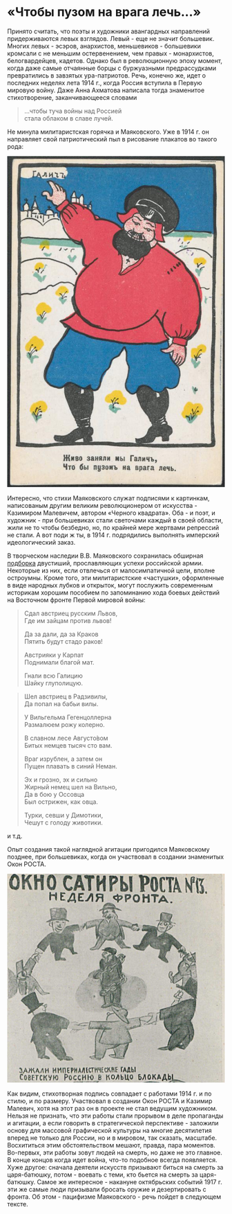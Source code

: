 # «Чтобы пузом на врага лечь...»

Принято считать, что поэты и художники авангардных направлений придерживаются левых взглядов. Левый - еще не значит большевик. Многих левых - эсэров, анархистов, меньшевиков - большевики кромсали с не меньшим остервенением, чем правых - монархистов, белогвардейцев, кадетов. Однако был в революционную эпоху момент, когда даже самые отчаянные борцы с буржуазными предрассудками превратились в завзятых ура-патриотов. Речь, конечно же, идет о последних неделях лета 1914 г., когда Россия вступила в Первую мировую войну. Даже Анна Ахматова написала тогда знаменитое стихотворение, заканчивающееся словами

> ...чтобы туча войны над Россией<br>
> стала облаком в славе лучей.

Не минула милитаристская горячка и Маяковского. Уже в 1914 г. он направляет свой патриотический пыл в рисование плакатов во такого рода:

![Плакат Каземира Малевича со стихами Владимира Маяковского](img/npvv-puzo.jpg)

Интересно, что стихи Маяковского служат подписями к картинкам, написованым другим великим революционером от искусства - Казимиром Малевичем, автором «Черного квадрата». Оба - и поэт, и художник - при большевиках стали светочами каждый в своей области, жили не то чтобы безбедно, но, по крайней мере жертвами репрессий не стали. А вот поди ж ты, в 1914 г. подрядились выполнять имперский идеологический заказ.

В творческом наследии В.В. Маяковского сохранилась обширная [подборка](http://feb-web.ru/feb/mayakovsky/texts/ms0/ms1/ms1-355-.htm?cmd=p) двустиший, прославляющих успехи российской армии. Некоторые из них, если отвлечься от малосимпатичной цели, вполне остроумны. Кроме того, эти милитаристские «частушки», оформленные в виде народных лубков и открыток, могут послужить современным историкам хорошим пособием по запоминанию хода боевых действий на Восточном фронте Первой мировой войны:

>    Сдал австриец русским Львов,<br>
>    Где им зайцам против львов!
>
>    Да за дали, да за Краков<br>
>    Пятить будут стадо раков!
>
>    Австрияки у Карпат<br>
>    Поднимали благой мат.
>
>    Гнали всю Галицию<br>
>    Шайку глуполицую.

>    Шел австриец в Радзивилы,<br>
>    Да попал на бабьи вилы.
>
>    У Вильгельма Гегенцоллерна<br>
>    Размалюем рожу колерно.
>
>    В славном лесе Августо́вом<br>
>    Битых немцев тысяч сто вам.
>
>    Враг изрублен, а затем он<br>
>    Пущен плавать в синий Неман.
>
>    Эх и грозно, эх и сильно<br>
>    Жирный немец шел на Вильно,<br>
>    Да в бою у Оссовца<br>
>    Был острижен, как овца.
>
>    Турки, севши у Димотики,<br>
>    Чешут с голоду животики.

и т.д.

Опыт создания такой наглядной агитации пригодился Маяковскому позднее, при большевиках, когда он участвовал в создании знаменитых Окон РОСТА.

![Окно РОСТА №13, 1920 г.](img/npvv-gady.png)

Как видим, стихотворная подпись совпадает с работами 1914 г. и по стилю, и по размеру. Участвовал в создании Окон РОСТА и Казимир Малевич, хотя на этот раз он в проекте не стал ведущим художником. Нельзя не признать, что эти работы стали прорывом в деле пропаганды и агитации, а если говорить в стратегической перспективе - заложили основу для массовой графической культуры на многие десятилетия вперед не только для России, но и в мировом, так сказать, масштабе. Восхититься этим обстоятельством мешают, правда, пара моментов. Во-первых, эти работы зовут людей на смерть, но даже не это главное. В конце концов когда идет война, что-то подобное всегда появляется. Хуже другое: сначала деятели искусств призывают биться на смерть за царя-батюшку, потом - воевать с теми, кто бьется на смерть за царя-батюшку. Самое же интересное - накануне октябрьских событий 1917 г. эти же самые люди призывали бросать оружие и дезертировать с фронта. Об этом - пацифизме Маяковского - речь пойдет в следующем тексте.



